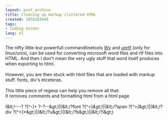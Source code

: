 ```yaml
---
layout: post_archive
title: Cleaning up markup cluttered HTML
created: 1078183440
tags:
- Coding Corner
lang: nl
---
```

The nifty little-but powerfull commandlinetools [Wv](http://wvware.sourceforge.net/) and [unrtf](http://www.gnu.org/software/unrtf/unrtf.html) (only for linux/unix),  can be used for converting microsoft word files and rtf files into HTML. And then I don't mean the very ugly stuff that word itself produces when exporting to html.<br /><br /><!--break-->However, you are then stuck with html files that are loaded with markup stuff. fonts, div's etceteras.<br /><br />This little piece of regexp can help you remove all that:<br />It removes comments and formatting html from a html page<br /><br />(\&lt;!---? ?[^-]+ ?-?--\&gt;)|(\&lt;/?font ?[^&gt;]*\&gt;)|(\&lt;/?span ?[^&gt;]*\&gt;)|(\&lt;/?div ?[^&gt;]*\&gt;)|(\&lt;/?u\&gt;)|(\&lt;/?b\&gt;)|(\&lt;/?i\&gt;)
